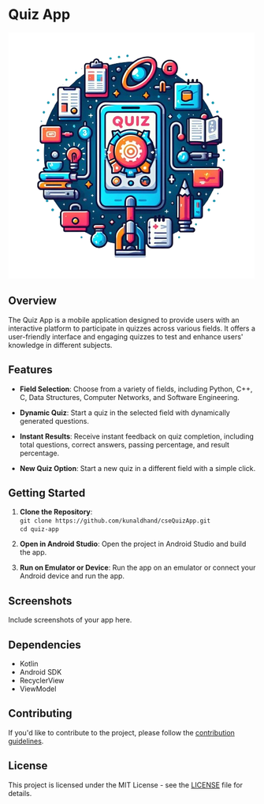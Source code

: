 # Quiz App

![Image](https://github.com/kunaldhand/CseQuizApp/blob/main/app/src/main/res/drawable/quizappicon.png)

## Overview

The Quiz App is a mobile application designed to provide users with an interactive platform to participate in quizzes across various fields. It offers a user-friendly interface and engaging quizzes to test and enhance users' knowledge in different subjects.

## Features

- **Field Selection**: Choose from a variety of fields, including Python, C++, C, Data Structures, Computer Networks, and Software Engineering.

- **Dynamic Quiz**: Start a quiz in the selected field with dynamically generated questions.

- **Instant Results**: Receive instant feedback on quiz completion, including total questions, correct answers, passing percentage, and result percentage.

- **New Quiz Option**: Start a new quiz in a different field with a simple click.

## Getting Started

1. **Clone the Repository**: </br>
   `git clone https://github.com/kunaldhand/cseQuizApp.git` </br>
   `cd quiz-app`

3. **Open in Android Studio**:
   Open the project in Android Studio and build the app.

4. **Run on Emulator or Device**:
   Run the app on an emulator or connect your Android device and run the app.

## Screenshots

Include screenshots of your app here.

## Dependencies

- Kotlin
- Android SDK
- RecyclerView
- ViewModel

## Contributing

If you'd like to contribute to the project, please follow the [contribution guidelines](CONTRIBUTING.md).

## License

This project is licensed under the MIT License - see the [LICENSE](https://mit-license.org/) file for details.
